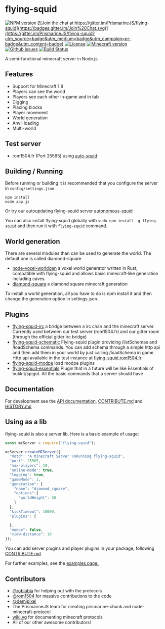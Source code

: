 flying-squid
================

[![NPM version](https://img.shields.io/npm/v/flying-squid.svg)](http://npmjs.com/package/flying-squid)
[![Join the chat at https://gitter.im/PrismarineJS/flying-squid](https://badges.gitter.im/Join%20Chat.svg)](https://gitter.im/PrismarineJS/flying-squid?utm_source=badge&utm_medium=badge&utm_campaign=pr-badge&utm_content=badge)
[![License](https://img.shields.io/badge/license-MIT-blue.svg)](LICENSE)
[![Minecraft version](https://img.shields.io/badge/minecraft%20version-1.8-brightgreen.svg)](http://wiki.vg/Protocol)
[![Github issues](https://img.shields.io/github/issues/PrismarineJS/flying-squid.svg)](https://img.shields.io/github/issues/PrismarineJS/flying-squid.svg)
[![Build Status](https://img.shields.io/circleci/project/PrismarineJS/flying-squid/master.svg)](https://circleci.com/gh/PrismarineJS/flying-squid)

A semi-functional minecraft server in Node.js

## Features
* Support for Minecraft 1.8
* Players can see the world
* Players see each other in-game and in tab
* Digging
* Placing blocks
* Player movement
* World generation
* Anvil loading
* Multi-world

## Test server

* rom1504.fr (Port 25565) using [auto-squid](https://github.com/rom1504/auto-squid)

## Building / Running
Before running or building it is recommended that you configure the server in `config/settings.json`

    npm install
    node app.js

Or try our autoupdating flying-squid server [autonomous-squid](https://github.com/mhsjlw/autonomous-squid)

You can also install flying-squid globally with `sudo npm install -g flying-squid`
and then run it with `flying-squid` command.

## World generation

There are several modules than can be used to generate the world. The default one is called diamond-square

* [node-voxel-worldgen](https://github.com/mhsjlw/node-voxel-worldgen) a voxel world generator written in Rust, compatible with flying-squid and allows basic minecraft-like generation including caves.
* [diamond-square](https://github.com/PrismarineJS/diamond-square) a diamond square minecraft generation

To install a world generation, all you have to do is npm install it and then change the generation option in settings.json.

## Plugins

* [flying-squid-irc](https://github.com/rom1504/flying-squid-irc) a bridge between a irc chan and the minecraft server.
Currently used between our test server (rom1504.fr) and our gitter room (through the official gitter irc bridge)
* [flying-squid-schematic](https://github.com/rom1504/flying-squid-schematic) Flying-squid plugin providing /listSchemas and /loadSchema commands. 
You can add schema through a simple http api and then add them in your world by just calling /loadSchema in game.
Http api available in the test instance at [flying-squid.rom1504.fr](http://flying-squid.rom1504.fr)
* [flying-squid-modpe](https://github.com/PrismarineJS/flying-squid-modpe) load modpe plugins
* [flying-squid-essentials](https://github.com/DeudlyYT/Flying-Squid-Essentials) Plugin that in a future will be like Essentials of bukkit/spigot.
All the basic commands that a server should have


## Documentation
For development see the [API documentation](https://PrismarineJS.github.io/flying-squid/#), [CONTRIBUTE.md](https://github.com/PrismarineJS/flying-squid/blob/master/docs/CONTRIBUTE.md) and [HISTORY.md](https://github.com/PrismarineJS/flying-squid/blob/master/docs/HISTORY.md)

## Using as a lib

flying-squid is also a server lib. Here is a basic example of usage:

```js
const mcServer = require("flying-squid");

mcServer.createMCServer({
  "motd": "A Minecraft Server \nRunning flying-squid",
  "port": 25565,
  "max-players": 10,
  "online-mode": true,
  "logging": true,
  "gameMode": 1,
  "generation": {
    "name": "diamond_square",
    "options":{
      "worldHeight": 80
    }
  },
  "kickTimeout": 10000,
  "plugins": {

  },
  "modpe": false,
  "view-distance": 10
});
```

You can add server plugins and player plugins in your package, following [CONTRIBUTE.md](https://github.com/PrismarineJS/flying-squid/blob/master/docs/CONTRIBUTE.md).

For further examples, see the [examples page.](https://PrismarineJS.github.io/flying-squid/#/examples)

## Contributors

 - [@roblabla](https://github.com/roblabla) for helping out with the protocols
 - [@rom1504](https://github.com/rom1504) for massive contributions to the code
 - [@demipixel](https://github.com/demipixel) 
 - The PrismarineJS team for creating prismarine-chunk and node-minecraft-protocol
 - [wiki.vg](http://wiki.vg/Protocol) for documenting minecraft protocols
 - All of our other awesome contributors!
